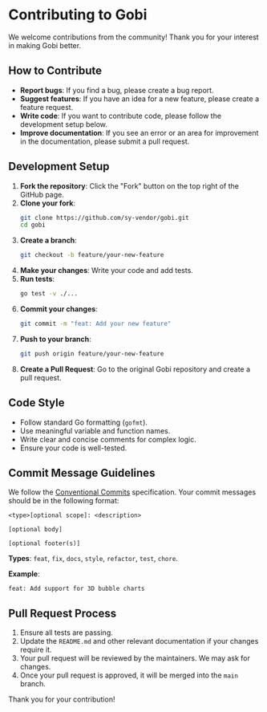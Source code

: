 # Contributing to Gobi

We welcome contributions from the community! Thank you for your interest in making Gobi better.

## How to Contribute

- **Report bugs**: If you find a bug, please create a bug report.
- **Suggest features**: If you have an idea for a new feature, please create a feature request.
- **Write code**: If you want to contribute code, please follow the development setup below.
- **Improve documentation**: If you see an error or an area for improvement in the documentation, please submit a pull request.

## Development Setup

1.  **Fork the repository**: Click the "Fork" button on the top right of the GitHub page.
2.  **Clone your fork**:
    ```bash
    git clone https://github.com/sy-vendor/gobi.git
    cd gobi
    ```
3.  **Create a branch**:
    ```bash
    git checkout -b feature/your-new-feature
    ```
4.  **Make your changes**: Write your code and add tests.
5.  **Run tests**:
    ```bash
    go test -v ./...
    ```
6.  **Commit your changes**:
    ```bash
    git commit -m "feat: Add your new feature"
    ```
7.  **Push to your branch**:
    ```bash
    git push origin feature/your-new-feature
    ```
8.  **Create a Pull Request**: Go to the original Gobi repository and create a pull request.

## Code Style

- Follow standard Go formatting (`gofmt`).
- Use meaningful variable and function names.
- Write clear and concise comments for complex logic.
- Ensure your code is well-tested.

## Commit Message Guidelines

We follow the [Conventional Commits](https://www.conventionalcommits.org/) specification. Your commit messages should be in the following format:

```
<type>[optional scope]: <description>

[optional body]

[optional footer(s)]
```

**Types**: `feat`, `fix`, `docs`, `style`, `refactor`, `test`, `chore`.

**Example**:
```
feat: Add support for 3D bubble charts
```

## Pull Request Process

1.  Ensure all tests are passing.
2.  Update the `README.md` and other relevant documentation if your changes require it.
3.  Your pull request will be reviewed by the maintainers. We may ask for changes.
4.  Once your pull request is approved, it will be merged into the `main` branch.

Thank you for your contribution! 